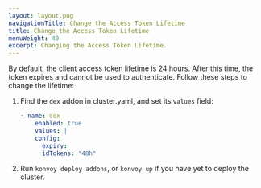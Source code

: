 ```yaml
---
layout: layout.pug
navigationTitle: Change the Access Token Lifetime
title: Change the Access Token Lifetime
menuWeight: 40
excerpt: Changing the Access Token Lifetime.
---
```


By default, the client access token lifetime is 24 hours. After this time, the token expires and cannot be used to authenticate. Follow these steps to change the lifetime:

1.  Find the `dex` addon in cluster.yaml, and set its `values` field:

    ```yaml
    - name: dex
        enabled: true
        values: |
        config:
          expiry:
          idTokens: "48h"
    ```

2.  Run `konvoy deploy addons`, or `konvoy up` if you have yet to deploy the cluster.
